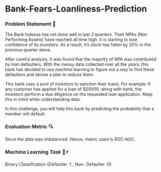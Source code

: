 # Bank-Fears-Loanliness-Prediction

### **Problem Statement 🤔**

The Bank Indessa has not done well in last 3 quarters. Their NPAs (Non Performing Assets) have reached all time high. It is starting to lose confidence of its investors. As a result, it’s stock has fallen by 20% in the previous quarter alone.

After careful analysis, it was found that the majority of NPA was contributed by loan defaulters. With the messy data collected over all the years, this bank has decided to use machine learning to figure out a way to find these defaulters and devise a plan to reduce them.

This bank uses a pool of investors to sanction their loans. For example: If any customer has applied for a loan of $20000, along with bank, the investors perform a due diligence on the requested loan application. Keep this in mind while understanding data.

In this challenge, you will help this bank by predicting the probability that a member will default.

### **Evaluation Metric 🔍**
Since the data was imbalanced. Hence, metric used is ROC-AUC.

### **Machine Learning Task 🤖⚡**
Binary Classification {Defaulter :1 , Non- Defaulter :0}

